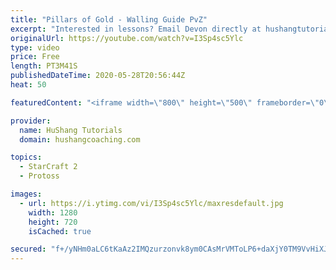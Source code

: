 ```yaml
---
title: "Pillars of Gold - Walling Guide PvZ"
excerpt: "Interested in lessons? Email Devon directly at hushangtutorials@outlook.com ------------------------------------------------------------------------------------------------------- Want to support HuShang Tutorials directly? Patreon is a website where you can contribute a monthly donation that will help"
originalUrl: https://youtube.com/watch?v=I3Sp4sc5Ylc
type: video
price: Free
length: PT3M41S
publishedDateTime: 2020-05-28T20:56:44Z
heat: 50

featuredContent: "<iframe width=\"800\" height=\"500\" frameborder=\"0\" src=\"https://www.youtube.com/embed/I3Sp4sc5Ylc\" allow=\"accelerometer; autoplay; encrypted-media; gyroscope; picture-in-picture\" allowfullscreen></iframe>"

provider:
  name: HuShang Tutorials
  domain: hushangcoaching.com

topics:
  - StarCraft 2
  - Protoss

images:
  - url: https://i.ytimg.com/vi/I3Sp4sc5Ylc/maxresdefault.jpg
    width: 1280
    height: 720
    isCached: true

secured: "f+/yNHm0aLC6tKaAz2IMQzurzonvk8ym0CAsMrVMToLP6+daXjY0TM9VvHiXJQejziHSuSnZWv6apA//6WTEI5gpSU8LXCefQ/BHaXyFz+zmGP1EKWqtxYGBVkpN+oXVfYmun6xF5A5jmHTAl5FctW5zHkxOZ9JylHoqti0XmLWWrImu+zA8IgyENFLEuDBUyO1LZHJ2/zMYYcMA09XNgQq+vt90DmZnzxUfVUqZJb/CcX5iOZqBr/OkF0EWYQQrWjEFXUt0EA2lPMHptWFMVv47lPTjQIASgu+d6HgzGQVc2Kqc/S1uOLxqa2v3uKLm/pTacNIXBdvyKkLFlQnIve5N1lWXEJNwGOV/7oRuNVi7V7EEOJoYFBB4n7xQ/uule++jaCagCwfQZhtRO7yGMjFv2A/lAciBHI46ZNQ5Z7Y=;a0WlcK1RDK0PW+a9RH2Xmw=="
---
```


